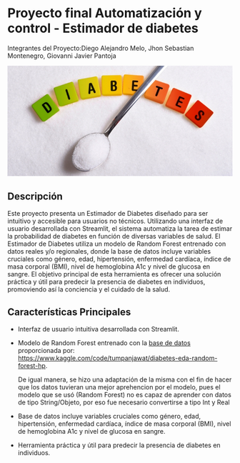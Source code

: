 # Proyecto final Automatización y control - Estimador de diabetes
Integrantes del Proyecto:Diego Alejandro Melo, Jhon Sebastian Montenegro, Giovanni Javier Pantoja 


![Imagen1|](https://github.com/GiovanniPantoja12/Proyecto-final-Automatizaci-n-y-control/blob/c3480a8ede60a4f653d19cd9df0ad49f3a8d48fb/Imagenes/dest-prediabetes.jpg)

## Descripción

Este proyecto presenta un Estimador de Diabetes diseñado para ser intuitivo y accesible para usuarios no técnicos. Utilizando una interfaz de usuario desarrollada con Streamlit, el sistema automatiza la tarea de estimar la probabilidad de diabetes en función de diversas variables de salud. El Estimador de Diabetes utiliza un modelo de Random Forest entrenado con datos reales y/o regionales, donde la base de datos incluye variables cruciales como género, edad, hipertensión, enfermedad cardíaca, índice de masa corporal (BMI), nivel de hemoglobina A1c y nivel de glucosa en sangre. El objetivo principal de esta herramienta es ofrecer una solución práctica y útil para predecir la presencia de diabetes en individuos, promoviendo así la conciencia y el cuidado de la salud.

## Características Principales

- Interfaz de usuario intuitiva desarrollada con Streamlit.
- Modelo de Random Forest entrenado con la [base de datos]()  proporcionada por: https://www.kaggle.com/code/tumpanjawat/diabetes-eda-random-forest-hp.
  
  De igual manera, se hizo una adaptación de la misma con el fin de hacer que los datos tuvieran una mejor aprehencion por el modelo, pues el modelo que se usó (Random Forest) no es capaz de aprender con datos de tipo String/Objeto, por eso fue necesario convertirse a tipo Int y Real
- Base de datos incluye variables cruciales como género, edad, hipertensión, enfermedad cardíaca, índice de masa corporal (BMI), nivel de hemoglobina A1c y nivel de glucosa en sangre.
- Herramienta práctica y útil para predecir la presencia de diabetes en individuos.
